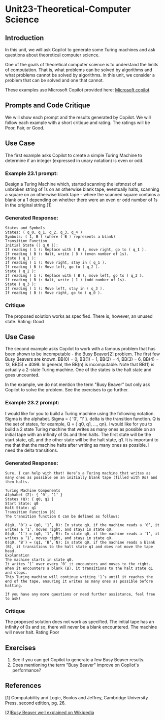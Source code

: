 #  Unit23-Theoretical-Computer Science

## Introduction

In this unit, we will ask Copilot to generate some Turing machines and ask questions about theoretical computer science.

One of the goals of theoretical computer science is to understand the limits of computation. That is, what problems can be solved by algorithms and what problems cannot be solved by algorithms. In this unit, we consider a problem that can be solved and one that cannot.

These examples use Microsoft Copilot provided here: [Microsoft copilot](https://copilot.microsoft.com/).

## Prompts and Code Critique

We will show each prompt and the results generated by Copilot. We will follow each example with a short critique and rating. The ratings will be Poor, Fair, or Good.

## Use Case

The first example asks Copilot to create a simple Turing Machine to determine if an integer (expressed in unary notation) is even or odd.

### Example 23.1 prompt:
Design a Turing Machine which, started scanning the leftmost of an unbroken string of 1s on an otherwise blank tape, eventually halts, scanning a square on an otherwise blank tape - where the scanned square contains a blank or a 1 depending on whether there were an even or odd number of 1s in the original string.[1]

### Generated Response:
```
States and Symbols
States: ( q_0, q_1, q_2, q_3, q_4 )
Symbols: ( 1, B ) (where ( B ) represents a blank)
Transition Function
Initial State (( q_0 )):
If reading ( 1 ): Replace with ( B ), move right, go to ( q_1 ).
If reading ( B ): Halt, write ( B ) (even number of 1s).
State ( q_1 ):
If reading ( 1 ): Move right, stay in ( q_1 ).
If reading ( B ): Move left, go to ( q_2 ).
State ( q_2 ):
If reading ( 1 ): Replace with ( B ), move left, go to ( q_3 ).
If reading ( B ): Halt, write ( 1 ) (odd number of 1s).
State ( q_3 ):
If reading ( 1 ): Move left, stay in ( q_3 ).
If reading ( B ): Move right, go to ( q_0 ).
```

### Critique
The proposed solution works as specified. There is, however, an unused state. Rating: Good


## Use Case

The second example asks Copilot to work with a famous problem that has been shown to be incomputable - the Busy Beaver[2] problem. The first few Busy Beavers are known. BB(0) = 0, BB(1) = 1, BB(2) = 4, BB(3) = 6, BB(4) = 13,
BB(5) = 4098. In general, the BB(n) is incomputable. Note that BB(1) is actually a 2-state Turing machine. One of the states is the halt state and goes uncounted.

In the example, we do not mention the term "Busy Beaver" but only ask Copilot to solve the problem. See the exercises to go further.


### Example 23.2 prompt:
I would like for you to build a Turing machine using the following notation. Sigma is the alphabet. Sigma = { '0', '1' }. delta is the transition function. Q is the set of states, for example, Q = { q0, q1, ..., qn}. I would like for you to build a 2 state Turing machine that writes as many ones as possible on an initial tape with an infinity of 0s and then halts. The first state will be the start state, q0, and the other state will be the halt state, q1. It is important to me that that the machine halts after writing as many ones as possible. I need the delta transitions.

### Generated Response:
```
Sure, I can help with that! Here’s a Turing machine that writes as many ones as possible on an initially blank tape (filled with 0s) and then halts.

Turing Machine Components
Alphabet (Σ): { ‘0’, ‘1’ }
States (Q): { q0, q1 }
Start State: q0
Halt State: q1
Transition Function (δ)
The transition function δ can be defined as follows:

δ(q0, ‘0’) = (q0, ‘1’, R): In state q0, if the machine reads a ‘0’, it writes a ‘1’, moves right, and stays in state q0.
δ(q0, ‘1’) = (q0, ‘1’, R): In state q0, if the machine reads a ‘1’, it writes a ‘1’, moves right, and stays in state q0.
δ(q0, ‘B’) = (q1, ‘B’, N): In state q0, if the machine reads a blank (B), it transitions to the halt state q1 and does not move the tape head.
Explanation
The machine starts in state q0.
It writes ‘1’ over every ‘0’ it encounters and moves to the right.
When it encounters a blank (B), it transitions to the halt state q1 and stops.
This Turing machine will continue writing '1’s until it reaches the end of the tape, ensuring it writes as many ones as possible before halting.

If you have any more questions or need further assistance, feel free to ask!
```

### Critique
The proposed solution does not work as specified. The initial tape has an infinity of 0s and so, there will never be a blank encountered. The machine will never halt. Rating:Poor

## Exercises
1. See if you can get Copilot to generate a few Busy Beaver results.
2. Does mentioning the term "Busy Beaver" improve on Copilot's performance?

## References
[1] Computability and Logic, Boolos and Jeffrey, Cambridge University Press, second edition, pg. 26.

[2][Busy Beaver well explained on Wikipedia](https://en.wikipedia.org/wiki/Busy_beaver)
